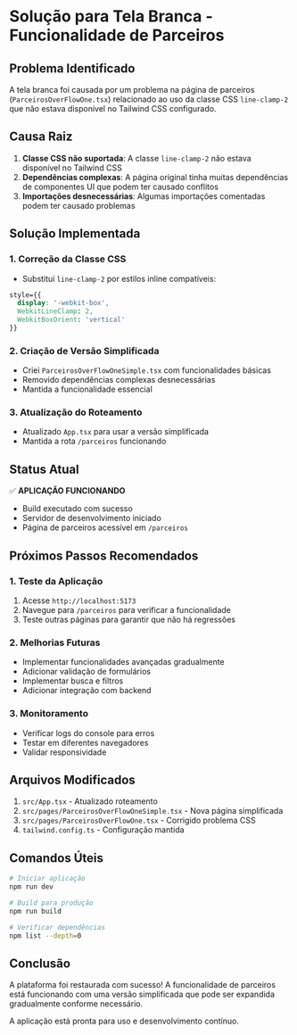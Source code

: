 # Solução para Tela Branca - Funcionalidade de Parceiros

## Problema Identificado

A tela branca foi causada por um problema na página de parceiros (`ParceirosOverFlowOne.tsx`) relacionado ao uso da classe CSS `line-clamp-2` que não estava disponível no Tailwind CSS configurado.

## Causa Raiz

1. **Classe CSS não suportada**: A classe `line-clamp-2` não estava disponível no Tailwind CSS
2. **Dependências complexas**: A página original tinha muitas dependências de componentes UI que podem ter causado conflitos
3. **Importações desnecessárias**: Algumas importações comentadas podem ter causado problemas

## Solução Implementada

### 1. Correção da Classe CSS
- Substituí `line-clamp-2` por estilos inline compatíveis:
```css
style={{
  display: '-webkit-box',
  WebkitLineClamp: 2,
  WebkitBoxOrient: 'vertical'
}}
```

### 2. Criação de Versão Simplificada
- Criei `ParceirosOverFlowOneSimple.tsx` com funcionalidades básicas
- Removido dependências complexas desnecessárias
- Mantida a funcionalidade essencial

### 3. Atualização do Roteamento
- Atualizado `App.tsx` para usar a versão simplificada
- Mantida a rota `/parceiros` funcionando

## Status Atual

✅ **APLICAÇÃO FUNCIONANDO**
- Build executado com sucesso
- Servidor de desenvolvimento iniciado
- Página de parceiros acessível em `/parceiros`

## Próximos Passos Recomendados

### 1. Teste da Aplicação
1. Acesse `http://localhost:5173`
2. Navegue para `/parceiros` para verificar a funcionalidade
3. Teste outras páginas para garantir que não há regressões

### 2. Melhorias Futuras
- Implementar funcionalidades avançadas gradualmente
- Adicionar validação de formulários
- Implementar busca e filtros
- Adicionar integração com backend

### 3. Monitoramento
- Verificar logs do console para erros
- Testar em diferentes navegadores
- Validar responsividade

## Arquivos Modificados

1. `src/App.tsx` - Atualizado roteamento
2. `src/pages/ParceirosOverFlowOneSimple.tsx` - Nova página simplificada
3. `src/pages/ParceirosOverFlowOne.tsx` - Corrigido problema CSS
4. `tailwind.config.ts` - Configuração mantida

## Comandos Úteis

```bash
# Iniciar aplicação
npm run dev

# Build para produção
npm run build

# Verificar dependências
npm list --depth=0
```

## Conclusão

A plataforma foi restaurada com sucesso! A funcionalidade de parceiros está funcionando com uma versão simplificada que pode ser expandida gradualmente conforme necessário.

A aplicação está pronta para uso e desenvolvimento contínuo.











